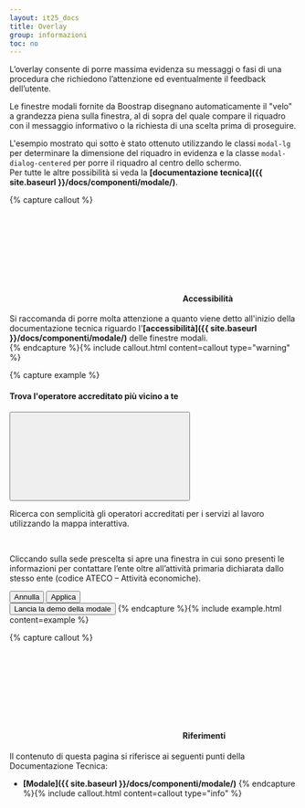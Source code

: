 ```yaml
---
layout: it25_docs
title: Overlay
group: informazioni
toc: no
---
```


L’overlay consente di porre massima evidenza su messaggi o fasi di una procedura che richiedono l’attenzione ed eventualmente il feedback dell’utente.

Le finestre modali fornite da Boostrap disegnano automaticamente il "velo" a grandezza piena sulla finestra, al di sopra del quale compare il riquadro con il messaggio informativo o la richiesta di una scelta prima di proseguire.

L'esempio mostrato qui sotto è stato ottenuto utilizzando le classi `modal-lg` per determinare la dimensione del riquadro in evidenza e la classe `modal-dialog-centered` per porre il riquadro al centro dello schermo.  
Per tutte le altre possibilità si veda la **[documentazione tecnica]({{ site.baseurl }}/docs/componenti/modale/)**.

{% capture callout %}
#### <svg class="icon icon-warning icon-lg"><use xlink:href="{{ site.baseurl }}/dist/svg/sprite.svg#it-warning-circle"></use></svg> Accessibilità
Si raccomanda di porre molta attenzione a quanto viene detto all'inizio della documentazione tecnica riguardo l'**[accessibilità]({{ site.baseurl }}/docs/componenti/modale/)** delle finestre modali.  
{% endcapture %}{% include callout.html content=callout type="warning" %}

{% capture example %}
<div class="modal fade" tabindex="-1" role="dialog" id="modal01">
   <div class="modal-dialog modal-lg modal-dialog-centered" role="document">
      <div class="modal-content">
         <div class="modal-header">
            <h4 class="modal-title">Trova l'operatore accreditato più vicino a te</h4>
            <button class="close" type="button" data-dismiss="modal" aria-label="Close">
               <svg class="icon">
                  <use xlink:href="{{ site.baseurl }}/dist/svg/sprite.svg#it-close"></use>
               </svg>
            </button>
         </div>
         <div class="modal-body">
            <p>Ricerca con semplicità gli operatori accreditati per i servizi al lavoro utilizzando la mappa interattiva.</p>
            <br/>
            <p>Cliccando sulla sede prescelta si apre una finestra in cui sono presenti le informazioni per contattare l’ente oltre all’attività primaria dichiarata dallo stesso ente (codice ATECO – Attività economiche).</p>
         </div>
         <div class="modal-footer">
            <button class="btn btn-outline-primary btn-sm" type="button" data-dismiss="modal">Annulla</button>
            <button class="btn btn-primary btn-sm" data-dismiss="modal" type="button">Applica</button>
         </div>
      </div>
   </div>
</div>

<button class="btn btn-primary" type="button" data-toggle="modal" data-target="#modal01">
  Lancia la demo della modale
</button>
{% endcapture %}{% include example.html content=example %}



{% capture callout %}
####  <svg class="icon icon-info icon-lg"><use xlink:href="{{ site.baseurl }}/dist/svg/sprite.svg#it-info-circle"></use></svg> Riferimenti
Il contenuto di questa pagina si riferisce ai seguenti punti della Documentazione Tecnica:
- **[Modale]({{ site.baseurl }}/docs/componenti/modale/)**
{% endcapture %}{% include callout.html content=callout type="info" %}
